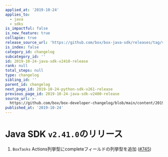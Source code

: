 ```yaml
---
applied_at: '2019-10-24'
applies_to:
  - java
  - sdks
is_impactful: false
is_new_feature: true
collapse: true
release_source_url: 'https://github.com/box/box-java-sdk/releases/tag/v2.41.0'
is_index: false
category_id: changelog
subcategory_id: ''
id: 2019-10-24-java-sdk-v2410-release
rank: null
total_steps: null
type: changelog
sibling_id: ''
parent_id: changelog
next_page_id: 2019-10-24-python-sdk-v261-release
previous_page_id: 2019-10-24-java-sdk-v2400-release
source_url: >-
  https://github.com/box/box-developer-changelog/blob/main/content/2019/10-24-java-sdk-v2410-release.md
published_at: '2019-10-24'
---
```

# Java SDK `v2.41.0`のリリース

1. `BoxTasks` Actions列挙型にcompleteフィールドの列挙型を追加 ([#745](https://github.com/box/box-java-sdk/pull/745))

